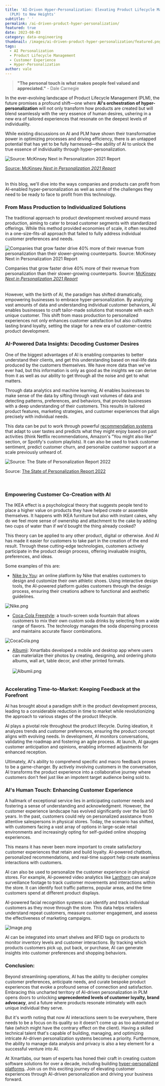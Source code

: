 ```yaml
---
title: 'AI-Driven Hyper-Personalization: Elevating Product Lifecycle Management
  (PLM) to New Heights'
subtitle: ' '
permalink: /ai-driven-product-hyper-personalization/
featured: true
date: 2023-08-03
category: data-engineering
thumbnail: /images/ai-driven-product-hyper-personalization/featured.png
tags:
  - AI Personalization
  - Product Lifecycle Management
  - Customer Experience
  - Hyper-Personalization
author: vale
---
```


> **"The personal touch is what makes people feel valued and appreciated."** - Dale Carnegie

In the ever-evolving landscape of Product Lifecycle Management (PLM), the future promises a profound shift—one where **AI's orchestration of hyper-personalization** will not only transform how products are created but will blend seamlessly with the very essence of human desires, ushering in a new era of tailored experiences that resonate on the deepest levels of individuality.

While existing discussions on AI and PLM have shown their transformative power in optimizing processes and driving efficiency, there is an untapped potential that has yet to be fully harnessed—the ability of AI to unlock the true essence of individuality through hyper-personalization.

![[Source: McKinsey *Next in Personalization 2021 Report*](https://www.mckinsey.com/capabilities/growth-marketing-and-sales/our-insights/the-value-of-getting-personalization-right-or-wrong-is-multiplying)](/images/macbook-air-1.png)

[Source: McKinsey _Next in Personalization 2021 Report_](https://www.mckinsey.com/capabilities/growth-marketing-and-sales/our-insights/the-value-of-getting-personalization-right-or-wrong-is-multiplying)
<br />
<br />
<br />
In this blog, we'll dive into the ways companies and products can profit from AI-enabled hyper-personalization as well as some of the challenges they need to be ready to face to profit from this technology.

### **From Mass Production to Individualized Solutions**

The traditional approach to product development revolved around mass production, aiming to cater to broad customer segments with standardized offerings. While this method provided economies of scale, it often resulted in a one-size-fits-all approach that failed to fully address individual customer preferences and needs.

![Companies that grow faster drive 40% more of their revenue from personalization than their slower-growing counterparts. Source: [McKinsey *Next in Personalization 2021 Report*](https://www.mckinsey.com/capabilities/growth-marketing-and-sales/our-insights/the-value-of-getting-personalization-right-or-wrong-is-multiplying)](/images/ai-driven-product-hyper-personalization/MacBook_Air_-_3.png)

Companies that grow faster drive 40% more of their revenue from personalization than their slower-growing counterparts. Source: [McKinsey _Next in Personalization 2021 Report_](https://www.mckinsey.com/capabilities/growth-marketing-and-sales/our-insights/the-value-of-getting-personalization-right-or-wrong-is-multiplying)
<br />
<br />
<br />
However, with the birth of AI, the paradigm has shifted dramatically, empowering businesses to embrace hyper-personalization. By analyzing vast amounts of data and understanding individual customer behaviors, AI enables businesses to craft tailor-made solutions that resonate with each unique customer. This shift from mass production to personalized experiences not only enhances customer satisfaction but also cultivates lasting brand loyalty, setting the stage for a new era of customer-centric product development.

### **AI-Powered Data Insights: Decoding Customer Desires**

One of the biggest advantages of AI is enabling companies to better understand their clients, and get this understanding based on real-life data produced by the customers themselves. We have more data than we've ever had, but this information is only as good as the insights we can derive from it as well as our ability to get through all the noise and get to what matters.

Through data analytics and machine learning, AI enables businesses to make sense of the data by sifting through vast volumes of data and detecting patterns, preferences, and behaviors, that provide businesses with a deep understanding of their customers. This results in tailored product features, marketing strategies, and customer experiences that align precisely with individual needs.

This data can be put to work through powerful [recommendation systems](https://blog.xmartlabs.com/blog/recommendations-engines-what-they-do-and-why-they-are-useful/) that adapt to user tastes and predicts what they might enjoy based on past activities (think Netflix recommendations, Amazon's ”You might also like” section, or Spotify's custom playlists). It can also be used to track customer sentiment, predict customer churn, and personalize customer support at a scale previously unheard of.

![Source: [The State of Personalization Report 2022](https://segment.com/pdfs/State-of-Personalization-Report-Twilio-Segment-2022.pdf)](/images/ai-driven-product-hyper-personalization/MacBook_Air_-_4.png)

Source: [The State of Personalization Report 2022](https://segment.com/pdfs/State-of-Personalization-Report-Twilio-Segment-2022.pdf)
<br />
<br />
<br />

### **Empowering Customer Co-Creation with AI**

The IKEA effect is a psychological theory that suggests people tend to place a higher value on products they have helped create or assemble themselves. It happens with IKEA furniture but also with instant cakes, why do we feel more sense of ownership and attachment to the cake by adding two cups of water than if we'd bought the thing already cooked?

This theory can be applied to any other product, digital or otherwise. And AI has made it easier for customers to take part in the creation of the end result. Through these cutting-edge technologies, customers actively participate in the product design process, offering invaluable insights, preferences, and ideas.

Some examples of this are:

- [Nike by You](https://www.nike.com/nike-by-you): an online platform by Nike that enables customers to design and customize their own athletic shoes. Using interactive design tools, the AI-powered platform guides customers through the design process, ensuring their creations adhere to functional and aesthetic guidelines.

![Nike.png](/images/ai-driven-product-hyper-personalization/Nike.png)

- [Coca-Cola Freestyle](https://www.coca-colafreestyle.com/): a touch-screen soda fountain that allows customers to mix their own custom soda drinks by selecting from a wide range of flavors. The technology manages the soda dispensing process and maintains accurate flavor combinations.

![CocaCola.png](/images/ai-driven-product-hyper-personalization/CocaCola.png)

- [Albumii](https://xmartlabs.com/work/albumii): Xmartlabs developed a mobile and desktop app where users can materialize their photos by creating, designing, and ordering photo albums, wall art, table decor, and other printed formats.
  <br />
  <br />
  ![Albumii.png](/images/ai-driven-product-hyper-personalization/Albumii.png)
  <br />
  <br />

### **Accelerating Time-to-Market: Keeping Feedback at the Forefront**

AI has brought about a paradigm shift in the product development process, leading to a considerable reduction in time to market while revolutionizing the approach to various stages of the product lifecycle.

AI plays a pivotal role throughout the product lifecycle. During ideation, it analyzes trends and customer preferences, ensuring the product concept aligns with evolving needs. In development, AI monitors conversations, validating the roadmap and fostering an agile process. At launch, AI gauges customer anticipation and opinions, enabling informed adjustments for enhanced reception.

Ultimately, AI's ability to comprehend specific and macro feedback proves to be a game-changer. By actively involving customers in the conversation, AI transforms the product experience into a collaborative journey where customers don't feel just like an impotent target audience being sold to.

### **AI's Human Touch: Enhancing Customer Experience**

A hallmark of exceptional service lies in anticipating customer needs and fostering a sense of understanding and acknowledgment. However, the customer experience landscape has evolved significantly over the last 50 years. In the past, customers could rely on personalized assistance from attentive salespersons in physical stores. Today, the scenario has shifted, with customers facing a vast array of options in large-scale retail environments and increasingly opting for self-guided online shopping experiences.

This means it has never been more important to create satisfactory customer experiences that retain and build loyalty. AI-powered chatbots, personalized recommendations, and real-time support help create seamless interactions with customers.

AI can also be used to personalize the customer experience in physical stores. For example, AI-powered video analytics like [Lanthorn](https://lanthorn.ai/) can analyze surveillance footage to track customer movements and interactions within the store. It can identify foot traffic patterns, popular areas, and the time customers spend at different product displays.

AI-powered facial recognition systems can identify and track individual customers as they move through the store. This data helps retailers understand repeat customers, measure customer engagement, and assess the effectiveness of marketing campaigns.

![Image.png](/images/ai-driven-product-hyper-personalization/Image.png)

AI can be integrated into smart shelves and RFID tags on products to monitor inventory levels and customer interactions. By tracking which products customers pick up, put back, or purchase, AI can generate insights into customer preferences and shopping behaviors.

### **Conclusion:**

Beyond streamlining operations, AI has the ability to decipher complex customer preferences, anticipate needs, and curate bespoke product experiences that evoke a profound sense of connection and satisfaction. Embracing this uncharted territory of AI-driven personalization in PLM opens doors to unlocking **unprecedented levels of customer loyalty, brand advocacy**, and a future where products resonate intimately with each unique individual they serve.

But it's worth noting that now AI interactions seem to be everywhere, there needs to be a focus on its quality so it doesn't come up as too automated or fake (which might have the contrary effect on the client). Having a skilled technical talent that's capable of building, managing, and optimizing intricate AI-driven personalization systems becomes a priority. Furthermore, the ability to manage data analysis and privacy is also a key element for a successful venture into AI.

At Xmartlabs, our team of experts has honed their craft in creating custom software solutions for over a decade, including building [hyper-personalized platforms](https://xmartlabs.com/work/day-j). Join us on this exciting journey of elevating customer experiences through AI-driven personalization and driving your business forward.
